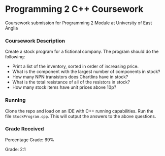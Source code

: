 # Programming 2 C++ Coursework #

Coursework submission for Programming 2 Module at University of East Anglia 

### Coursework Description ###

Create a stock program for a fictional company. 
The program should do the following: 

* Print a list of the inventory, sorted in order of increasing price.
* What is the component with the largest number of components in stock?
* How many NPN transistors does Chartlins have in stock?
* What is the total resistance of all of the resistors in stock?
* How many stock items have unit prices above 10p?

### Running ###

Clone the repo and load on an IDE with C++ running capabilities. 
Run the file `StockProgram.cpp`. 
This will output the answers to the above questions.

### Grade Received ###

Percentage Grade: 69%

Grade: 2:1
